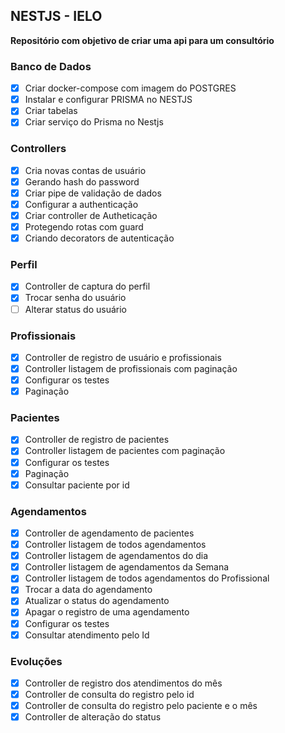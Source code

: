 ## NESTJS - IELO
**Repositório com objetivo de criar uma api para um consultório**

  ### Banco de Dados
 - [X] Criar docker-compose com imagem do POSTGRES
 - [X] Instalar e configurar PRISMA no NESTJS
 - [X] Criar tabelas
 - [X] Criar serviço do Prisma no Nestjs

  ### Controllers
  - [X] Cria novas contas de usuário
  - [X] Gerando hash do password
  - [X] Criar pipe de validação de dados
  - [X] Configurar a authenticação
  - [X] Criar controller de Autheticação
  - [X] Protegendo rotas com guard
  - [X] Criando decorators de autenticação

  ### Perfil
  - [X] Controller de captura do perfil
  - [X] Trocar senha do usuário
  - [ ] Alterar status do usuário

  ### Profissionais
  - [X] Controller de registro de usuário e profissionais
  - [X] Controller listagem de profissionais com paginação
  - [X] Configurar os testes
  - [X] Paginação

  ### Pacientes
  - [X] Controller de registro de pacientes
  - [X] Controller listagem de pacientes com paginação
  - [X] Configurar os testes
  - [X] Paginação
  - [X] Consultar paciente por id

  ### Agendamentos
  - [X] Controller de agendamento de pacientes
  - [X] Controller listagem de todos agendamentos
  - [X] Controller listagem de agendamentos do dia
  - [X] Controller listagem de agendamentos da Semana
  - [X] Controller listagem de todos agendamentos do Profissional
  - [X] Trocar a data do agendamento 
  - [X] Atualizar o status do agendamento
  - [X] Apagar o registro de uma agendamento
  - [X] Configurar os testes
  - [X] Consultar atendimento pelo Id

 ### Evoluções
  - [X] Controller de registro dos atendimentos do mês
  - [X] Controller de consulta do registro pelo id
  - [X] Controller de consulta do registro pelo paciente e o mês
  - [X] Controller de alteração do status
